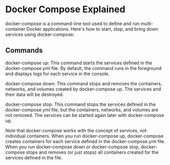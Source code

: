 # Docker Compose Explained
docker-compose is a command-line tool used to define and run multi-container Docker applications. Here's how to start, stop, and bring down services using docker-compose:
## Commands 
docker-compose up: This command starts the services defined in the docker-compose.yml file. By default, the command runs in the foreground and displays logs for each service in the console.

docker-compose down: This command stops and removes the containers, networks, and volumes created by docker-compose up. The services and their data will be destroyed.

docker-compose stop: This command stops the services defined in the docker-compose.yml file, but the containers, networks, and volumes are not removed. The services can be started again later with docker-compose up.

Note that docker-compose works with the concept of services, not individual containers. When you run docker-compose up, docker-compose creates containers for each service defined in the docker-compose.yml file. When you run docker-compose down or docker-compose stop, docker-compose stops and removes (or just stops) all containers created for the services defined in the file.